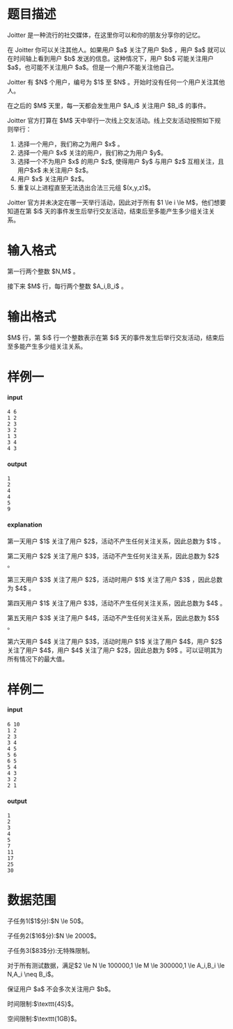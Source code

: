 # 题目描述

<p>Joitter 是一种流行的社交媒体，在这里你可以和你的朋友分享你的记忆。</p>
<p>在 Joitter 你可以关注其他人。如果用户 $a$ 关注了用户 $b$ ，用户 $a$ 就可以在时间轴上看到用户 $b$ 发送的信息。这种情况下，用户 $b$ 可能关注用户 $a$，也可能不关注用户 $a$。但是一个用户不能关注他自己。</p>
<p>Joitter 有 $N$ 个用户，编号为 $1$ 至 $N$ 。开始时没有任何一个用户关注其他人。</p>
<p>在之后的 $M$ 天里，每一天都会发生用户 $A_i$ 关注用户 $B_i$ 的事件。</p>
<p>Joitter 官方打算在 $M$ 天中举行一次线上交友活动。线上交友活动按照如下规则举行：</p>
<ol><li>选择一个用户，我们称之为用户 $x$ 。</li>
<li>选择一个用户 $x$ 关注的用户，我们称之为用户 $y$。</li>
<li>选择一个不为用户 $x$ 的用户 $z$, 使得用户 $y$ 与用户 $z$ 互相关注，且用户$x$ 未关注用户 $z$。</li>
<li>用户 $x$ 关注用户 $z$。</li>
<li>重复以上进程直至无法选出合法三元组 $(x,y,z)$。</li>
</ol><p>Joitter 官方并未决定在哪一天举行活动，因此对于所有 $1 \le i \le M$，他们想要知道在第 $i$ 天的事件发生后举行交友活动，结束后至多能产生多少组关注关系。</p>

# 输入格式


<p>第一行两个整数 $N,M$ 。</p>
<p>接下来 $M$ 行，每行两个整数 $A_i,B_i$ 。</p>

# 输出格式


<p>$M$ 行，第 $i$ 行一个整数表示在第 $i$ 天的事件发生后举行交友活动，结束后至多能产生多少组关注关系。</p>

# 样例一


<h4>input</h4>
<pre><code class="sh_plain">4 6
1 2
2 3
3 2
1 3
3 4
4 3</code></pre>
<h4>output</h4>
<pre><code class="sh_plain">1
2
4
4
5
9</code></pre>
<h4>explanation</h4>
<p>第一天用户 $1$ 关注了用户 $2$，活动不产生任何关注关系，因此总数为 $1$ 。</p>
<p>第二天用户 $2$ 关注了用户 $3$，活动不产生任何关注关系，因此总数为 $2$ 。</p>
<p>第三天用户 $3$ 关注了用户 $2$，活动时用户 $1$ 关注了用户 $3$ ，因此总数为 $4$ 。</p>
<p>第四天用户 $1$ 关注了用户 $3$，活动不产生任何关注关系，因此总数为 $4$ 。</p>
<p>第五天用户 $3$ 关注了用户 $4$，活动不产生任何关注关系，因此总数为 $5$ 。</p>
<p>第六天用户 $4$ 关注了用户 $3$，活动时用户 $1$ 关注了用户 $4$，用户 $2$ 关注了用户 $4$，用户 $4$ 关注了用户 $2$，因此总数为 $9$ 。可以证明其为所有情况下的最大值。</p>

# 样例二


<h4>input</h4>
<pre><code class="sh_plain">6 10
1 2
2 3
3 4
4 5
5 6
6 5
5 4
4 3
3 2
2 1</code></pre>
<h4>output</h4>
<pre><code class="sh_plain">1
2
3
4
5
7
11
17
25
30</code></pre>

# 数据范围


<p>子任务1($1$分):$N \le 50$。</p>
<p>子任务2($16$分):$N \le 2000$。</p>
<p>子任务3($83$分):无特殊限制。</p>
<p>对于所有测试数据，满足$2 \le N \le 100000,1 \le M \le 300000,1 \le A_i,B_i \le N,A_i \neq B_i$。</p>
<p>保证用户 $a$ 不会多次关注用户 $b$。</p>
<p>时间限制:$\texttt{4S}$。</p>
<p>空间限制:$\texttt{1GB}$。</p>
